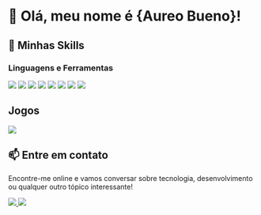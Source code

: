 # 👋 Olá, meu nome é {Aureo Bueno}!

## 🚀 Minhas Skills

### Linguagens e Ferramentas

<p>
  <img src="https://img.shields.io/badge/.NET-5C2D91?style=for-the-badge&logo=.net&logoColor=white" />
  <img src="https://img.shields.io/badge/TypeScript-007ACC?style=for-the-badge&logo=typescript&logoColor=white" />
  <img src="https://img.shields.io/badge/PHP-777BB4?style=for-the-badge&logo=php&logoColor=white" />
  <img src="https://img.shields.io/badge/Ruby-CC342D?style=for-the-badge&logo=ruby&logoColor=white" />
  <img src="https://img.shields.io/badge/React-20232A?style=for-the-badge&logo=react&logoColor=61DAFB" />
  <img src="https://img.shields.io/badge/Docker-2496ED?style=for-the-badge&logo=docker&logoColor=white" />
  <img src="https://img.shields.io/badge/Laravel-FF2D20?style=for-the-badge&logo=laravel&logoColor=white" />
  <img src="https://img.shields.io/badge/JavaScript-F7DF1E?style=for-the-badge&logo=javascript&logoColor=black" />
</p>

## Jogos

<img src="https://img.shields.io/badge/PlayStation-003791?style=for-the-badge&logo=playstation&logoColor=white" />

## 📫 Entre em contato

Encontre-me online e vamos conversar sobre tecnologia, desenvolvimento ou qualquer outro tópico interessante!

<p align="left">
  <a href="mailto:aureo.bueno02@gmail.com" alt="Gmail">
    <img src="https://img.shields.io/badge/-Gmail-FF0000?style=flat-square&labelColor=FF0000&logo=gmail&logoColor=white" />
  </a>

  <a href="https://www.linkedin.com/in/aureo-alexandre-10b0a31a4/" alt="Linkedin">
    <img src="https://img.shields.io/badge/-Linkedin-0e76a8?style=flat-square&logo=Linkedin&logoColor=white" />
  </a>
</p>
